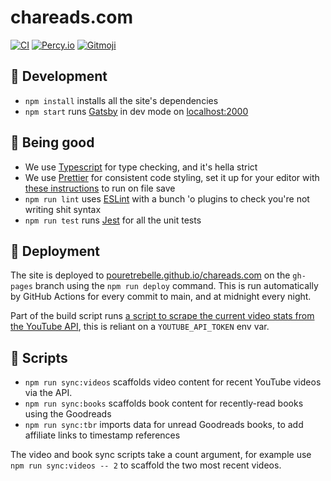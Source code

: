 # chareads.com

[![CI](https://github.com/pouretrebelle/chareads.com/actions/workflows/ci.yml/badge.svg?branch=main)](https://github.com/pouretrebelle/chareads.com/actions/workflows/ci.yml) [![Percy.io](https://percy.io/static/images/percy-badge.svg)](https://percy.io/33e2c69b/chareads.com) [![Gitmoji](https://img.shields.io/badge/gitmoji-%20😜%20😍-FFDD67.svg?style=flat)](https://github.com/carloscuesta/gitmoji)

## :raised_hands: Development

- `npm install` installs all the site's dependencies
- `npm start` runs [Gatsby](https://www.gatsbyjs.org/) in dev mode on [localhost:2000](http://localhost:2000)

## :construction_worker: Being good

- We use [Typescript](https://www.typescriptlang.org/) for type checking, and it's hella strict
- We use [Prettier](https://prettier.io/) for consistent code styling, set it up for your editor with [these instructions](https://prettier.io/docs/en/editors.html) to run on file save
- `npm run lint` uses [ESLint](https://eslint.org/) with a bunch 'o plugins to check you're not writing shit syntax
- `npm run test` runs [Jest](https://jestjs.io/) for all the unit tests

## :rocket: Deployment

The site is deployed to [pouretrebelle.github.io/chareads.com](https://pouretrebelle.github.io/chareads.com/) on the `gh-pages` branch using the `npm run deploy` command. This is run automatically by GitHub Actions for every commit to main, and at midnight every night.

Part of the build script runs [a script to scrape the current video stats from the YouTube API](https://github.com/pouretrebelle/chareads.com/blob/main/scripts/stats/getYouTubeStats.ts), this is reliant on a `YOUTUBE_API_TOKEN` env var.

## :hammer: Scripts

- `npm run sync:videos` scaffolds video content for recent YouTube videos via the API.
- `npm run sync:books` scaffolds book content for recently-read books using the Goodreads
- `npm run sync:tbr` imports data for unread Goodreads books, to add affiliate links to timestamp references

The video and book sync scripts take a count argument, for example use `npm run sync:videos -- 2` to scaffold the two most recent videos.

